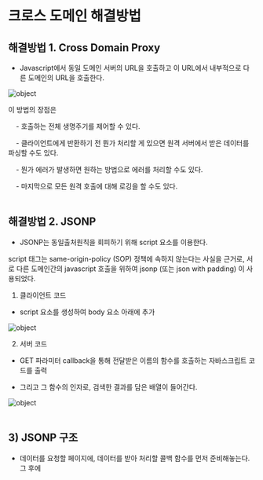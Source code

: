 # 크로스 도메인 해결방법

## 해결방법 1. Cross Domain Proxy

* Javascript에서 동일 도메인 서버의 URL을 호출하고 이 URL에서 내부적으로 다른 도메인의 URL을 호출한다.

![object](/images/develop/proxy.png "object")

이 방법의 장점은

 &nbsp;&nbsp;&nbsp; - 호출하는 전체 생명주기를 제어할 수 있다.

 &nbsp;&nbsp;&nbsp; - 클라이언트에게 반환하기 전 뭔가 처리할 게 있으면 원격 서버에서 받은 데이터를 파싱할 수도 있다.

 &nbsp;&nbsp;&nbsp; - 뭔가 에러가 발생하면 원하는 방법으로 에러를 처리할 수도 있다.

 &nbsp;&nbsp;&nbsp; - 마지막으로 모든 원격 호출에 대해 로깅을 할 수도 있다.
<br><br>

## 해결방법 2. JSONP

* JSONP는 동일출처원칙을 회피하기 위해 script 요소를 이용한다.

script 태그는 same-origin-policy (SOP) 정책에 속하지 않는다는 사실을 근거로, 서로 다른 도메인간의 javascript 호출을 위하여 jsonp (또는 json with padding) 이 사용되었다.

1) 클라이언트 코드

- script 요소를 생성하여 body 요소 아래에 추가

![object](/images/develop/jsonp-client.png "object")


2) 서버 코드

- GET 파라미터 callback을 통해 전달받은 이름의 함수를 호출하는 자바스크립트 코드를 출력
 
- 그리고 그 함수의 인자로, 검색한 결과를 담은 배열이 들어간다.
    
![object](./../images/develop/jsonp-server.png "object")
<br><br>

## 3) JSONP 구조

* 데이터를 요청할 페이지에, 데이터를 받아 처리할 콜백 함수를 먼저 준비해놓는다. 그 후에 <script> 요소를 생성하여, 데이터 요청을 한다.
 
* 데이터 요청을 받은 페이지에서는 콜백 함수를 실행하는 스크립트를 출력한다. 이 때 callback 함수의 인자에는 요청받은 데이터가 들어가게 된다.

* Ajax와 비교하여 JSONP가 가지는 한계도 나타나는데, 바로 GET Method만을 사용할 수 있다는 점. JSONP가 <script>요소를 사용하기 때문에.. 
 
* 또한 error콜백 역시 사용할 수 없다.
  
![object](./../images/develop/jsonp.png "object")
<br><br>

## 해결방법 3. CORS (Cross-Origin Resource Sharing)

* 교차 출처 자원 공유(cross-origin resource sharing) 방식은 요청을 받은 웹서버가 허용 할 경우에는 다른 도메인의 웹 페이지 스크립트에서도 자원을 주고 받을 수 있게 해준다

 &nbsp;&nbsp;&nbsp; - 요청하려는 URL이 외부 도메인일 경우 웹 브라우저는 preflight요청 (사전요청)을 먼저 날리게 된다
 
 &nbsp;&nbsp;&nbsp; - preflight 요청은 실제로 요청하려는 경로와 같은 URL에 대해 OPTIONS 메서드로 요청을 미리 날려보고 요청을 할 수 있는 권한이 있는지 확인한다
 
 &nbsp;&nbsp;&nbsp; - Client가 받은 Response header에 **Access-Control-Allow-Origin**이 포함되어 날라온다.

![object](./../images/develop/cors-act.png "object")
<br><br>

## 해결방법 4. 개발단계에서 Browser 실행옵션을 크로스 도메인 정책을 해제하도록 변경할 수도 있다.

![object](./../images/develop/unset-cr.png "object")
